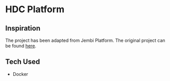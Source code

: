 # HDC Platform

## Inspiration

The project has been adapted from Jembi Platform. The original project can be found [here](https://github.com/jembi/platform/tree/recipes).

## Tech Used

- Docker